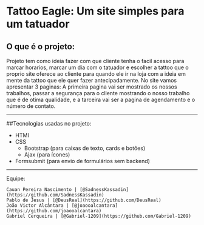 # Tattoo Eagle: Um site simples para um tatuador


## O que é o projeto:
    
   Projeto tem como ideia fazer com que cliente tenha o facil acesso para marcar horarios, marcar um dia com o tatuador e escolher a tattoo que o proprio site oferece ao cliente para quando ele ir na loja com a ideia em mente da tattoo que ele quer fazer antecipadamente. No site vamos apresentar 3 paginas: A primeira pagina vai ser mostrado os nossos trabalhos, passar a segurança para o cliente mostrando o nosso trabalho que é de otima qualidade, e a tarceira vai ser a pagina de agendamento e o número de contato.
***
##Tecnologias usadas no projeto:

* HTMl
* CSS
    * Bootstrap (para caixas de texto, cards e botões)
    * Ajax (para ícones)
* Formsubmit (para envio de formulários sem backend)
***
Equipe:

    Cauan Pereira Nascimento | [@SadnessKassadin](https://github.com/SadnessKassadin)
    Pablo de Jesus | [@DeusReal](https://github.com/DeusReal)
    João Victor Alcântara | [@joaooalcantara](https://github.com/joaooalcantara)
    Gabriel Cerqueira | [@Gabriel-1209](https://github.com/Gabriel-1209)
  
